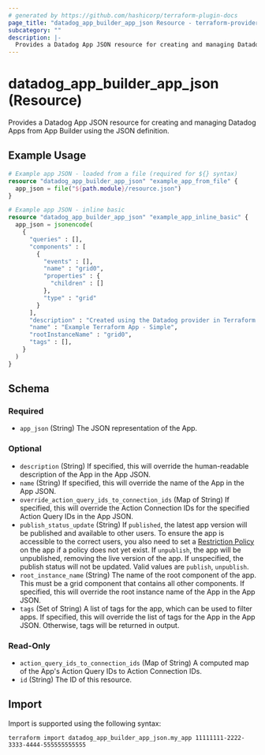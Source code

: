 ```yaml
---
# generated by https://github.com/hashicorp/terraform-plugin-docs
page_title: "datadog_app_builder_app_json Resource - terraform-provider-datadog"
subcategory: ""
description: |-
  Provides a Datadog App JSON resource for creating and managing Datadog Apps from App Builder using the JSON definition.
---
```


# datadog_app_builder_app_json (Resource)

Provides a Datadog App JSON resource for creating and managing Datadog Apps from App Builder using the JSON definition.

## Example Usage

```terraform
# Example app JSON - loaded from a file (required for ${} syntax)
resource "datadog_app_builder_app_json" "example_app_from_file" {
  app_json = file("${path.module}/resource.json")
}

# Example app JSON - inline basic
resource "datadog_app_builder_app_json" "example_app_inline_basic" {
  app_json = jsonencode(
    {
      "queries" : [],
      "components" : [
        {
          "events" : [],
          "name" : "grid0",
          "properties" : {
            "children" : []
          },
          "type" : "grid"
        }
      ],
      "description" : "Created using the Datadog provider in Terraform.",
      "name" : "Example Terraform App - Simple",
      "rootInstanceName" : "grid0",
      "tags" : [],
    }
  )
}
```

<!-- schema generated by tfplugindocs -->
## Schema

### Required

- `app_json` (String) The JSON representation of the App.

### Optional

- `description` (String) If specified, this will override the human-readable description of the App in the App JSON.
- `name` (String) If specified, this will override the name of the App in the App JSON.
- `override_action_query_ids_to_connection_ids` (Map of String) If specified, this will override the Action Connection IDs for the specified Action Query IDs in the App JSON.
- `publish_status_update` (String) If `published`, the latest app version will be published and available to other users. To ensure the app is accessible to the correct users, you also need to set a [Restriction Policy](https://docs.datadoghq.com/api/latest/restriction-policies/) on the app if a policy does not yet exist. If `unpublish`, the app will be unpublished, removing the live version of the app. If unspecified, the publish status will not be updated. Valid values are `publish`, `unpublish`.
- `root_instance_name` (String) The name of the root component of the app. This must be a grid component that contains all other components. If specified, this will override the root instance name of the App in the App JSON.
- `tags` (Set of String) A list of tags for the app, which can be used to filter apps. If specified, this will override the list of tags for the App in the App JSON. Otherwise, tags will be returned in output.

### Read-Only

- `action_query_ids_to_connection_ids` (Map of String) A computed map of the App's Action Query IDs to Action Connection IDs.
- `id` (String) The ID of this resource.

## Import

Import is supported using the following syntax:

```shell
terraform import datadog_app_builder_app_json.my_app 11111111-2222-3333-4444-555555555555
```

